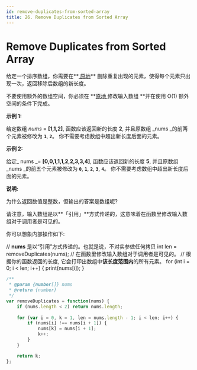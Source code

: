 ```yaml
---
id: remove-duplicates-from-sorted-array
title: 26. Remove Duplicates from Sorted Array
---
```


# Remove Duplicates from Sorted Array

给定一个排序数组，你需要在**[ 原地](http://baike.baidu.com/item/%E5%8E%9F%E5%9C%B0%E7%AE%97%E6%B3%95)** 删除重复出现的元素，使得每个元素只出现一次，返回移除后数组的新长度。

不要使用额外的数组空间，你必须在 **[原地 ](https://baike.baidu.com/item/%E5%8E%9F%E5%9C%B0%E7%AE%97%E6%B3%95)修改输入数组 **并在使用 O(1) 额外空间的条件下完成。



**示例 1:**

给定数组 _nums_ = **\[1,1,2]**, 函数应该返回新的长度 **2**, 并且原数组 _nums _的前两个元素被修改为 **`1`**, **`2`**。 你不需要考虑数组中超出新长度后面的元素。

**示例 2:**

给定_ nums _= **\[0,0,1,1,1,2,2,3,3,4]**, 函数应该返回新的长度 **5**, 并且原数组 _nums _的前五个元素被修改为 **`0`**, **`1`**, **`2`**, **`3`**, **`4`**。 你不需要考虑数组中超出新长度后面的元素。



**说明:**

为什么返回数值是整数，但输出的答案是数组呢?

请注意，输入数组是以**「引用」**方式传递的，这意味着在函数里修改输入数组对于调用者是可见的。

你可以想象内部操作如下:

// **nums** 是以“引用”方式传递的。也就是说，不对实参做任何拷贝 int len = removeDuplicates(nums); // 在函数里修改输入数组对于调用者是可见的。 // 根据你的函数返回的长度, 它会打印出数组中**该长度范围内**的所有元素。 for (int i = 0; i &lt; len; i++) { print(nums\[i]); }



```javascript
/**
 * @param {number[]} nums
 * @return {number}
 */
var removeDuplicates = function(nums) {
    if (nums.length < 2) return nums.length;
    
    for (var i = 0, k = 1, len = nums.length - 1; i < len; i++) {
    	if (nums[i] !== nums[i + 1]) {
    		nums[k] = nums[i + 1];
    		k++;
    	}
    }

    return k;
};
```